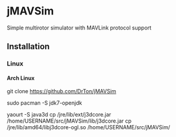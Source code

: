 jMAVSim
=======

Simple multirotor simulator with MAVLink protocol support

Installation
------------

### Linux

#### Arch Linux

git clone https://github.com/DrTon/jMAVSim

sudo pacman -S jdk7-openjdk

yaourt -S java3d
cp /jre/lib/ext/j3dcore.jar /home/USERNAME/src/jMAVSim/lib/j3dcore.jar
cp /jre/lib/amd64/libj3dcore-ogl.so /home/USERNAME/src/jMAVSim/
